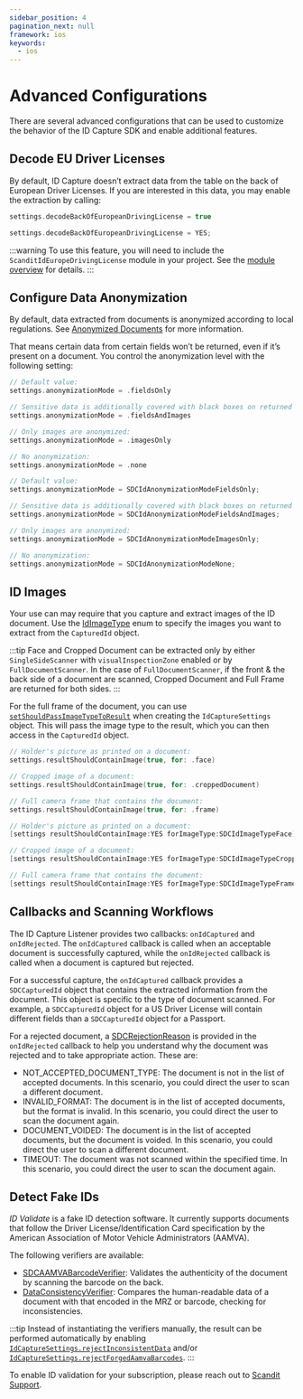 ```yaml
---
sidebar_position: 4
pagination_next: null
framework: ios
keywords:
  - ios
---
```


# Advanced Configurations

There are several advanced configurations that can be used to customize the behavior of the ID Capture SDK and enable additional features.

## Decode EU Driver Licenses

By default, ID Capture doesn’t extract data from the table on the back of European Driver Licenses. If you are interested in this data, you may enable the extraction by calling:

<Tabs groupId="language">

<TabItem value="swift" label="Swift">

```swift
settings.decodeBackOfEuropeanDrivingLicense = true
```

</TabItem>

<TabItem value="objc" label="Objective-C">

```objectivec
settings.decodeBackOfEuropeanDrivingLicense = YES;
```

</TabItem>

</Tabs>

:::warning
To use this feature, you will need to include the `ScanditIdEuropeDrivingLicense` module in your project. See the [module overview](/sdks/ios/id-capture/get-started.md#module-overview) for details.
:::

## Configure Data Anonymization

By default, data extracted from documents is anonymized according to local regulations. See [Anonymized Documents](/sdks/ios/id-capture/supported-documents.md#anonymized-documents) for more information.

That means certain data from certain fields won’t be returned, even if it’s present on a document. You control the anonymization level with the following setting:

<Tabs groupId="language">

<TabItem value="swift" label="Swift">

```swift
// Default value:
settings.anonymizationMode = .fieldsOnly

// Sensitive data is additionally covered with black boxes on returned images:
settings.anonymizationMode = .fieldsAndImages

// Only images are anonymized:
settings.anonymizationMode = .imagesOnly

// No anonymization:
settings.anonymizationMode = .none
```

</TabItem>

<TabItem value="objc" label="Objective-C">

```objectivec
// Default value:
settings.anonymizationMode = SDCIdAnonymizationModeFieldsOnly;

// Sensitive data is additionally covered with black boxes on returned images:
settings.anonymizationMode = SDCIdAnonymizationModeFieldsAndImages;

// Only images are anonymized:
settings.anonymizationMode = SDCIdAnonymizationModeImagesOnly;

// No anonymization:
settings.anonymizationMode = SDCIdAnonymizationModeNone;
```

</TabItem>

</Tabs>

## ID Images

Your use can may require that you capture and extract images of the ID document. Use the [IdImageType](https://docs.scandit.com/data-capture-sdk/ios/id-capture/api/id-image-type.html#enum-scandit.datacapture.id.IdImageType) enum to specify the images you want to extract from the `CapturedId` object.

:::tip
Face and Cropped Document can be extracted only by either `SingleSideScanner` with `visualInspectionZone` enabled or by `FullDocumentScanner`.
In the case of `FullDocumentScanner`, if the front & the back side of a document are scanned, Cropped Document and Full Frame are returned for both sides.
:::

For the full frame of the document, you can use [`setShouldPassImageTypeToResult`](https://docs.scandit.com/data-capture-sdk/ios/id-capture/api/id-capture-settings.html#method-scandit.datacapture.id.IdCaptureSettings.SetShouldPassImageTypeToResult) when creating the `IdCaptureSettings` object. This will pass the image type to the result, which you can then access in the `CapturedId` object.

<Tabs groupId="language">

<TabItem value="swift" label="Swift">

```swift
// Holder's picture as printed on a document:
settings.resultShouldContainImage(true, for: .face)

// Cropped image of a document:
settings.resultShouldContainImage(true, for: .croppedDocument)

// Full camera frame that contains the document:
settings.resultShouldContainImage(true, for: .frame)
```

</TabItem>

<TabItem value="objc" label="Objective-C">

```objectivec
// Holder's picture as printed on a document:
[settings resultShouldContainImage:YES forImageType:SDCIdImageTypeFace];

// Cropped image of a document:
[settings resultShouldContainImage:YES forImageType:SDCIdImageTypeCroppedDocument];

// Full camera frame that contains the document:
[settings resultShouldContainImage:YES forImageType:SDCIdImageTypeFrame];
```

</TabItem>

</Tabs>

## Callbacks and Scanning Workflows

The ID Capture Listener provides two callbacks: `onIdCaptured` and `onIdRejected`. The `onIdCaptured` callback is called when an acceptable document is successfully captured, while the `onIdRejected` callback is called when a document is captured but rejected.

For a successful capture, the `onIdCaptured` callback provides a `SDCCapturedId` object that contains the extracted information from the document. This object is specific to the type of document scanned. For example, a `SDCCapturedId` object for a US Driver License will contain different fields than a `SDCCapturedId` object for a Passport.

For a rejected document, a [SDCRejectionReason](https://docs.scandit.com/data-capture-sdk/ios/id-capture/api/rejection-reason.html#enum-scandit.datacapture.id.RejectionReason) is provided in the `onIdRejected` callback to help you understand why the document was rejected and to take appropriate action. These are:

* NOT_ACCEPTED_DOCUMENT_TYPE: The document is not in the list of accepted documents. In this scenario, you could direct the user to scan a different document.
* INVALID_FORMAT: The document is in the list of accepted documents, but the format is invalid. In this scenario, you could direct the user to scan the document again.
* DOCUMENT_VOIDED: The document is in the list of accepted documents, but the document is voided. In this scenario, you could direct the user to scan a different document.
* TIMEOUT: The document was not scanned within the specified time. In this scenario, you could direct the user to scan the document again.

## Detect Fake IDs

*ID Validate* is a fake ID detection software. It currently supports documents that follow the Driver License/Identification Card specification by the American Association of Motor Vehicle Administrators (AAMVA).

The following verifiers are available:

* [SDCAAMVABarcodeVerifier](https://docs.scandit.com/data-capture-sdk/ios/id-capture/api/aamva-barcode-verifier.html#class-scandit.datacapture.id.AamvaBarcodeVerifier): Validates the authenticity of the document by scanning the barcode on the back.
* [DataConsistencyVerifier](https://docs.scandit.com/data-capture-sdk/ios/id-capture/api/data-consistency-verifier.html): Compares the human-readable data of a document with that encoded in the MRZ or barcode, checking for inconsistencies.

:::tip
Instead of instantiating the verifiers manually, the result can be performed automatically by enabling [`IdCaptureSettings.rejectInconsistentData`](https://docs.scandit.com/data-capture-sdk/ios/id-capture/api/id-capture-settings.html#property-scandit.datacapture.id.IdCaptureSettings.RejectInconsistentData) and/or [`IdCaptureSettings.rejectForgedAamvaBarcodes`](https://docs.scandit.com/data-capture-sdk/ios/id-capture/api/id-capture-settings.html#property-scandit.datacapture.id.IdCaptureSettings.RejectInconsistentData).
:::

To enable ID validation for your subscription, please reach out to [Scandit Support](mailto:support@scandit.com).



